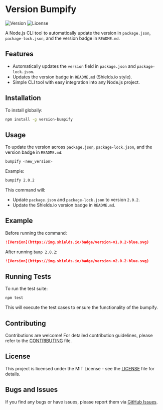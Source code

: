 # Version Bumpify

![Version](https://img.shields.io/badge/version-v1.0.0-blue.svg)
![License](https://img.shields.io/badge/license-MIT-green.svg)

A Node.js CLI tool to automatically update the version in `package.json`, `package-lock.json`, and the version badge in `README.md`.

## Features

- Automatically updates the `version` field in `package.json` and `package-lock.json`.
- Updates the version badge in `README.md` (Shields.io style).
- Simple CLI tool with easy integration into any Node.js project.

## Installation

To install globally:

```bash
npm install -g version-bumpify
```

## Usage

To update the version across `package.json`, `package-lock.json`, and the version badge in `README.md`:

```bash
bumpify <new_version>
```

Example:

```bash
bumpify 2.0.2
```

This command will:

- Update `package.json` and `package-lock.json` to version `2.0.2`.
- Update the Shields.io version badge in `README.md`.

## Example

Before running the command:

```md
![Version](https://img.shields.io/badge/version-v1.0.2-blue.svg)
```

After running `bump 2.0.2`:

```md
![Version](https://img.shields.io/badge/version-v2.0.2-blue.svg)
```

## Running Tests

To run the test suite:

```bash
npm test
```

This will execute the test cases to ensure the functionality of the bumpify.

## Contributing

Contributions are welcome! For detailed contribution guidelines, please refer to the [CONTRIBUTING](CONTRIBUTING) file.

## License

This project is licensed under the MIT License - see the [LICENSE](LICENSE) file for details.

## Bugs and Issues

If you find any bugs or have issues, please report them via [GitHub Issues](https://github.com/AmJaradat01/version-bumpify/issues).
